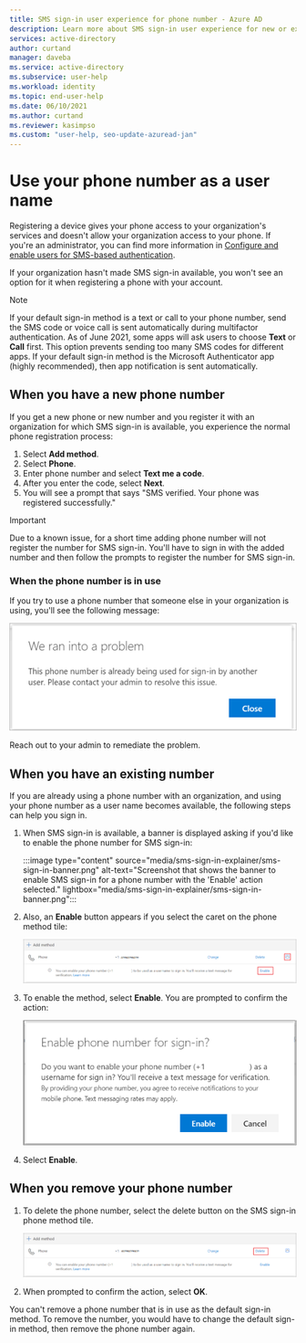 ```yaml
---
title: SMS sign-in user experience for phone number - Azure AD
description: Learn more about SMS sign-in user experience for new or existing phone numbers
services: active-directory
author: curtand
manager: daveba
ms.service: active-directory
ms.subservice: user-help
ms.workload: identity
ms.topic: end-user-help
ms.date: 06/10/2021
ms.author: curtand
ms.reviewer: kasimpso
ms.custom: "user-help, seo-update-azuread-jan"
---
```


# Use your phone number as a user name

Registering a device gives your phone access to your organization's services and doesn't allow your organization access to your phone. If you're an administrator, you can find more information in [Configure and enable users for SMS-based authentication](../authentication/howto-authentication-sms-signin.md).

If your organization hasn't made SMS sign-in available, you won't see an option for it when registering a phone with your account.  

>[!NOTE]
>If your default sign-in method is a text or call to your phone number, send the SMS code or voice call is sent automatically during multifactor authentication. As of June 2021, some apps will ask users to choose **Text** or **Call** first. This option prevents sending too many SMS codes for different apps. If your default sign-in method is the Microsoft Authenticator app (highly recommended), then app notification is sent automatically.

## When you have a new phone number

If you get a new phone or new number and you register it with an organization for which SMS sign-in is available, you experience the normal phone registration process:

1. Select **Add method**.
1. Select **Phone**.
1. Enter phone number and select **Text me a code**.
1. After you enter the code, select **Next**.
1. You will see a prompt that says "SMS verified. Your phone was registered successfully."

> [!Important]
> Due to a known issue, for a short time adding phone number will not register the number for SMS sign-in. You'll have to sign in with the added number and then follow the prompts to register the number for SMS sign-in.

### When the phone number is in use

If you try to use a phone number that someone else in your organization is using, you'll see the following message:

![Error message when your phone number is already used](media/sms-sign-in-explainer/sms-sign-in-error.png)

Reach out to your admin to remediate the problem.

## When you have an existing number

If you are already using a phone number with an organization, and using your phone number as a user name becomes available, the following steps can help you sign in.

1. When SMS sign-in is available, a banner is displayed asking if you'd like to enable the phone number for SMS sign-in:

    :::image type="content" source="media/sms-sign-in-explainer/sms-sign-in-banner.png" alt-text="Screenshot that shows the banner to enable SMS sign-in for a phone number with the 'Enable' action selected." lightbox="media/sms-sign-in-explainer/sms-sign-in-banner.png":::

1. Also, an **Enable** button appears if you select the caret on the phone method tile:

    [![Banner to enable SMS sign-in for a phone number.](media/sms-sign-in-explainer/sms-sign-in-phone-method.png)](media/sms-sign-in-explainer/sms-sign-in-phone-method.png#lightbox)

1. To enable the method, select **Enable**. You are prompted to confirm the action:

    ![Confirmation dialog to enable SMS sign-in for a phone number](media/sms-sign-in-explainer/sms-sign-in-confirmation.png)

1. Select **Enable**.

## When you remove your phone number

1. To delete the phone number, select the delete button on the SMS sign-in phone method tile.

    [![Banner to delete SMS sign-in for a phone number.](media/sms-sign-in-explainer/sms-sign-in-delete-method.png)](media/sms-sign-in-explainer/sms-sign-in-delete-method.png#lightbox)

2. When prompted to confirm the action, select **OK**.

You can't remove a phone number that is in use as the default sign-in method. To remove the number, you would have to change the default sign-in method, then remove the phone number again.
